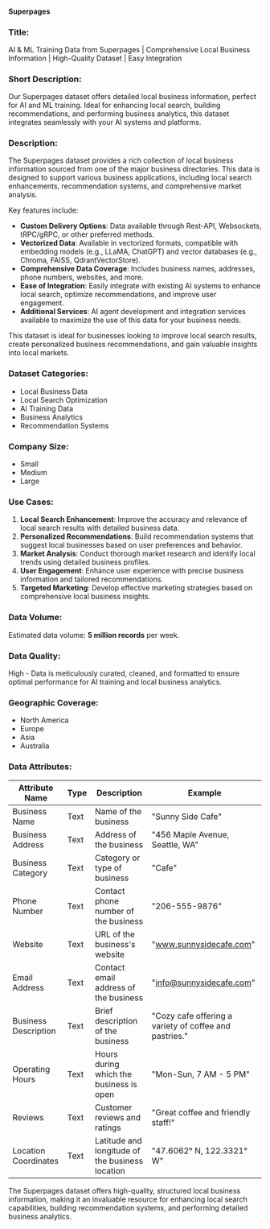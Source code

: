 #### Superpages

### Title:
AI & ML Training Data from Superpages | Comprehensive Local Business Information | High-Quality Dataset | Easy Integration

### Short Description:
Our Superpages dataset offers detailed local business information, perfect for AI and ML training. Ideal for enhancing local search, building recommendations, and performing business analytics, this dataset integrates seamlessly with your AI systems and platforms.

### Description:
The Superpages dataset provides a rich collection of local business information sourced from one of the major business directories. This data is designed to support various business applications, including local search enhancements, recommendation systems, and comprehensive market analysis.

Key features include:
- **Custom Delivery Options**: Data available through Rest-API, Websockets, tRPC/gRPC, or other preferred methods.
- **Vectorized Data**: Available in vectorized formats, compatible with embedding models (e.g., LLaMA, ChatGPT) and vector databases (e.g., Chroma, FAISS, QdrantVectorStore).
- **Comprehensive Data Coverage**: Includes business names, addresses, phone numbers, websites, and more.
- **Ease of Integration**: Easily integrate with existing AI systems to enhance local search, optimize recommendations, and improve user engagement.
- **Additional Services**: AI agent development and integration services available to maximize the use of this data for your business needs.

This dataset is ideal for businesses looking to improve local search results, create personalized business recommendations, and gain valuable insights into local markets.

### Dataset Categories:
- Local Business Data
- Local Search Optimization
- AI Training Data
- Business Analytics
- Recommendation Systems

### Company Size:
- Small
- Medium
- Large

### Use Cases:
1. **Local Search Enhancement**: Improve the accuracy and relevance of local search results with detailed business data.
2. **Personalized Recommendations**: Build recommendation systems that suggest local businesses based on user preferences and behavior.
3. **Market Analysis**: Conduct thorough market research and identify local trends using detailed business profiles.
4. **User Engagement**: Enhance user experience with precise business information and tailored recommendations.
5. **Targeted Marketing**: Develop effective marketing strategies based on comprehensive local business insights.

### Data Volume:
Estimated data volume: **5 million records** per week.

### Data Quality:
High - Data is meticulously curated, cleaned, and formatted to ensure optimal performance for AI training and local business analytics.

### Geographic Coverage:
- North America
- Europe
- Asia
- Australia

### Data Attributes:

| Attribute Name          | Type    | Description                                         | Example                                    |
|-------------------------|---------|-----------------------------------------------------|--------------------------------------------|
| Business Name           | Text    | Name of the business                               | "Sunny Side Cafe"                         |
| Business Address        | Text    | Address of the business                            | "456 Maple Avenue, Seattle, WA"            |
| Business Category       | Text    | Category or type of business                       | "Cafe"                                    |
| Phone Number            | Text    | Contact phone number of the business               | "206-555-9876"                             |
| Website                 | Text    | URL of the business's website                      | "www.sunnysidecafe.com"                    |
| Email Address           | Text    | Contact email address of the business              | "info@sunnysidecafe.com"                   |
| Business Description    | Text    | Brief description of the business                  | "Cozy cafe offering a variety of coffee and pastries." |
| Operating Hours         | Text    | Hours during which the business is open            | "Mon-Sun, 7 AM - 5 PM"                     |
| Reviews                 | Text    | Customer reviews and ratings                       | "Great coffee and friendly staff!"         |
| Location Coordinates    | Text    | Latitude and longitude of the business location    | "47.6062° N, 122.3321° W"                  |

The Superpages dataset offers high-quality, structured local business information, making it an invaluable resource for enhancing local search capabilities, building recommendation systems, and performing detailed business analytics.